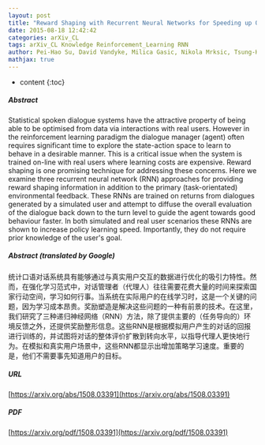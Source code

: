 ```yaml
---
layout: post
title: "Reward Shaping with Recurrent Neural Networks for Speeding up On-Line Policy Learning in Spoken Dialogue Systems"
date: 2015-08-18 12:42:42
categories: arXiv_CL
tags: arXiv_CL Knowledge Reinforcement_Learning RNN
author: Pei-Hao Su, David Vandyke, Milica Gasic, Nikola Mrksic, Tsung-Hsien Wen, Steve Young
mathjax: true
---
```


* content
{:toc}

##### Abstract
Statistical spoken dialogue systems have the attractive property of being able to be optimised from data via interactions with real users. However in the reinforcement learning paradigm the dialogue manager (agent) often requires significant time to explore the state-action space to learn to behave in a desirable manner. This is a critical issue when the system is trained on-line with real users where learning costs are expensive. Reward shaping is one promising technique for addressing these concerns. Here we examine three recurrent neural network (RNN) approaches for providing reward shaping information in addition to the primary (task-orientated) environmental feedback. These RNNs are trained on returns from dialogues generated by a simulated user and attempt to diffuse the overall evaluation of the dialogue back down to the turn level to guide the agent towards good behaviour faster. In both simulated and real user scenarios these RNNs are shown to increase policy learning speed. Importantly, they do not require prior knowledge of the user's goal.

##### Abstract (translated by Google)
统计口语对话系统具有能够通过与真实用户交互的数据进行优化的吸引力特性。然而，在强化学习范式中，对话管理者（代理人）往往需要花费大量的时间来探索国家行动空间，学习如何行事。当系统在实际用户的在线学习时，这是一个关键的问题，因为学习成本昂贵。奖励塑造是解决这些问题的一种有前景的技术。在这里，我们研究了三种递归神经网络（RNN）方法，除了提供主要的（任务导向的）环境反馈之外，还提供奖励整形信息。这些RNN是根据模拟用户产生的对话的回报进行训练的，并试图将对话的整体评价扩散到转向水平，以指导代理人更快地行为。在模拟和真实用户场景中，这些RNN都显示出增加策略学习速度。重要的是，他们不需要事先知道用户的目标。

##### URL
[https://arxiv.org/abs/1508.03391](https://arxiv.org/abs/1508.03391)

##### PDF
[https://arxiv.org/pdf/1508.03391](https://arxiv.org/pdf/1508.03391)

